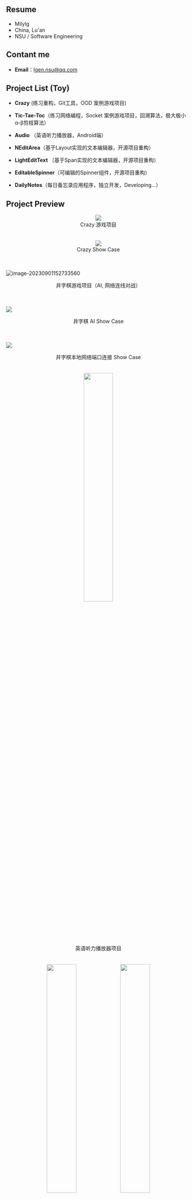 ## Resume

- Milylg
- China, Lu'an
- NSU / Software Engineering



## Contant me

- **Email**：lgen.nsu@qq.com



## Project List (Toy)

- **Crazy** (练习重构，Git工具，OOD 案例游戏项目)

- **Tic-Tae-Toc**（练习网络编程，Socket 案例游戏项目，回溯算法，极大极小α-β剪枝算法）

- **Audio** （英语听力播放器，Android端）

- **NEditArea**（基于Layout实现的文本编辑器，开源项目重构）

- **LightEditText** （基于Span实现的文本编辑器，开源项目重构）
- **EditableSpinner**（可编辑的Spinner组件，开源项目重构）

- **DailyNotes**（每日备忘录应用程序，独立开发，Developing...）



## Project Preview

<center><img src="RESUME/image-20230901111249539.png" ></center>

<center>Crazy 游戏项目</center><br><br>

<center><img src="RESUME/crazy.gif" ></center>

<center>Crazy Show Case</center><br><br>



![image-20230901152733560](RESUME/image-20230901152733560.png)

<center>井字棋游戏项目（AI, 网络连线对战）</center><br><br>

![](RESUME/Ai_TicTaeToc.gif)

<center>井字棋 AI Show Case</center><br><br>



![](RESUME/TicTaeToc.gif)

<center>井字棋本地网络端口连接 Show Case</center><br><br>



<center><img src="RESUME/screenshot.gif"  width="40%" ></center>



<center>英语听力播放器项目</center><br><br>





<div><center><img src="RESUME/Screenshot_20230318-194529[1].png"  width="40%" ><img src="RESUME/Screenshot_19700103-040837[1].png" width="40%" ></center></div>

<center>基于Span的富文本编辑器项目（DailyNotes项目组件库）</center><br><br>





<div><center><img src="RESUME/Screenshot_19700101-200303[1].png" width="40%" ><img src="RESUME/Screenshot_19700101-200349[1].png"  width="40%" ></center></div>



<center>具有编辑能力，输入可自动提示的Spinner（DailyNotes项目组件库）</center><br><br>



<div><center><img src="RESUME/Screenshot_20230326-204840[1].png" width="40%" ><img src="RESUME/Screenshot_20230901-171120[1].png"  width="40%" ></center></div>

<div><center><img src="RESUME/Screenshot_20230901-171131[1].png" width="40%" ><img src="RESUME/Screenshot_20230901-164814[1].png"  width="40%" ></center></div>

<center>迭代开发中的DailyNotes项目</center>